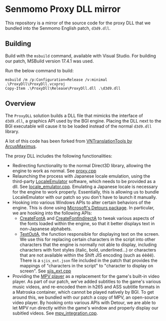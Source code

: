 # Senmomo Proxy DLL mirror

This repository is a mirror of the source code for the proxy DLL that we bundled into the Senmomo English patch, `d3d9.dll`.

## Building

Build with the `msbuild` command, available with Visual Studio. For building our patch, MSBuild version 17.4.1 was used.

Run the below command to build:

```
msbuild /m /p:Configuration=Release /v:minimal .\ProxyDll\ProxyDll.vcxproj
Copy-Item .\ProxyDll\Release\ProxyDll.dll .\d3d9.dll
```

## Overview

The `ProxyDLL` solution builds a DLL file that mimicks the interface of `d3d9.dll`, a graphics API used by the BGI engine. Placing the DLL next to the BGI executable will cause it to be loaded instead of the normal `d3d9.dll` library.

A lot of this code has been forked from [VNTranslationTools by ArcusMaximus](https://github.com/arcusmaximus/VNTranslationTools).

The proxy DLL includes the following functionalities:

- Redirecting functionality to the normal Direct3D library, allowing the engine to work as normal. See [proxy.cpp](ProxyDll/proxy.cpp)
- Relaunching the process with Japanese locale emulation, using the third-party [LocaleEmulator](https://xupefei.github.io/Locale-Emulator/) software, which needs to be provided as a dll. See [locale_emulator.cpp](ProxyDll/locale_emulator.cpp). Emulating a Japanese locale is necessary for the engine to work properly. Essentially, this is allowing us to bundle LocaleEmulator with our patch so you don't have to launch it manually.
- Hooking into various Windows APIs to alter certain behaviors of the engine. This is done using [Microsoft's Detours package](https://github.com/microsoft/Detours). In particular, we are hooking into the following APIs:
  - [CreateFontA](https://learn.microsoft.com/en-us/windows/win32/api/wingdi/nf-wingdi-createfonta) and [CreateFontIndirectA](https://learn.microsoft.com/en-us/windows/win32/api/wingdi/nf-wingdi-createfontindirecta) to tweak various aspects of the fonts loaded within the engine, so that it better displays text in non-Japanese alphabets.
  - [TextOutA](https://docs.microsoft.com/en-us/windows/win32/api/wingdi/nf-wingdi-textouta), the function responsible for displaying text on the screen. We use this for replacing certain characters in the script into other characters that the engine is normally not able to display, including characters with font styles (italic, bold, underlined...) or characters that are not available within the Shift JIS encoding (such as éèêë). There is a `sjis_ext.json` file included in the patch that provides the mappings of "characters in the script" to "character to display on screen". See [sjis_ext.cpp](ProxyDll/sjis_ext.cpp)
- Providing the [MPV player](https://mpv.io/) as a replacement for the game's built-in video player. As part of our patch, we've added subtitles to the game's various music videos, and re-encoded them in h265 and ASS subtitle formats in a Matroska container, which cannot be played natively by BGI. To get around this, we bundled with our patch a copy of MPV, an open-source video player. By hooking onto various APIs with Detour, we are able to let MPV run directly within the game's window and properly display our subitled videos. See [mpv_integration.cpp](ProxyDll/mpv_integration.cpp).
